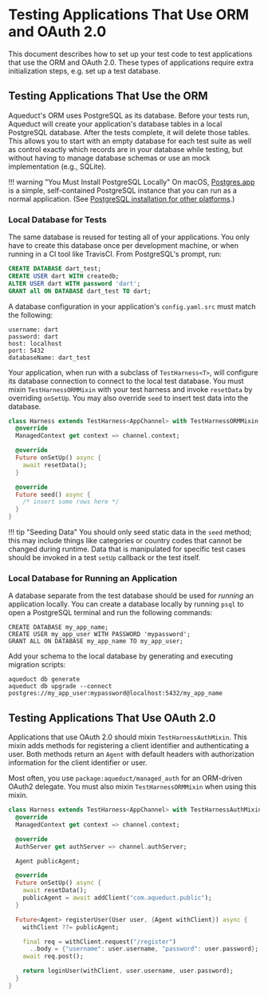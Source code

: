 # Testing Applications That Use ORM and OAuth 2.0

This document describes how to set up your test code to test applications that use the ORM and OAuth 2.0. These types of applications require extra initialization steps, e.g. set up a test database.

## Testing Applications That Use the ORM

Aqueduct's ORM uses PostgreSQL as its database. Before your tests run, Aqueduct will create your application's database tables in a local PostgreSQL database. After the tests complete, it will delete those tables. This allows you to start with an empty database for each test suite as well as control exactly which records are in your database while testing, but without having to manage database schemas or use an mock implementation (e.g., SQLite).

!!! warning "You Must Install PostgreSQL Locally"
        On macOS, [Postgres.app](https://postgresapp.com) is a simple, self-contained PostgreSQL instance that you can run as a normal application. (See [PostgreSQL installation for other platforms](https://www.postgresql.org/download/).)

### Local Database for Tests

The same database is reused for testing all of your applications. You only have to create this database once per development machine, or when running in a CI tool like TravisCI. From PostgreSQL's prompt, run:

```sql
CREATE DATABASE dart_test;
CREATE USER dart WITH createdb;
ALTER USER dart WITH password 'dart';
GRANT all ON DATABASE dart_test TO dart;
```

A database configuration in your application's `config.yaml.src` must match the following:

```
username: dart
password: dart
host: localhost
port: 5432
databaseName: dart_test
```

Your application, when run with a subclass of `TestHarness<T>`, will configure its database connection to connect to the local test database. You must mixin `TestHarnessORMMixin` with your test harness and invoke `resetData` by overriding `onSetUp`. You may also override `seed` to insert test data into the database.

```dart
class Harness extends TestHarness<AppChannel> with TestHarnessORMMixin {
  @override
  ManagedContext get context => channel.context;

  @override
  Future onSetUp() async {
    await resetData();
  }

  @override
  Future seed() async {
    /* insert some rows here */
  }
}
```

!!! tip "Seeding Data"
          You should only seed static data in the `seed` method; this may include things like categories or country codes that cannot be changed during runtime. Data that is manipulated for specific test cases should be invoked in a test `setUp` callback or the test itself.


### Local Database for Running an Application

A database separate from the test database should be used for *running* an application locally. You can create a database locally by running `psql` to open a PostgreSQL terminal and run the following commands:

```
CREATE DATABASE my_app_name;
CREATE USER my_app_user WITH PASSWORD 'mypassword';
GRANT ALL ON DATABASE my_app_name TO my_app_user;
```

Add your schema to the local database by generating and executing migration scripts:

```
aqueduct db generate
aqueduct db upgrade --connect postgres://my_app_user:mypassword@localhost:5432/my_app_name
```

## Testing Applications That Use OAuth 2.0

Applications that use OAuth 2.0 should mixin `TestHarnessAuthMixin`. This mixin adds methods for registering a client identifier and authenticating a user. Both methods return an `Agent` with default headers with authorization information for the client identifier or user.

Most often, you use `package:aqueduct/managed_auth` for an ORM-driven OAuth2 delegate. You must also mixin `TestHarnessORMMixin` when using this mixin.

```dart
class Harness extends TestHarness<AppChannel> with TestHarnessAuthMixin<AppChannel>, TestHarnessORMMixin {
  @override
  ManagedContext get context => channel.context;

  @override
  AuthServer get authServer => channel.authServer;

  Agent publicAgent;

  @override
  Future onSetUp() async {    
    await resetData();
    publicAgent = await addClient("com.aqueduct.public");
  }

  Future<Agent> registerUser(User user, {Agent withClient}) async {
    withClient ??= publicAgent;

    final req = withClient.request("/register")
      ..body = {"username": user.username, "password": user.password};
    await req.post();

    return loginUser(withClient, user.username, user.password);
  }
}
```

